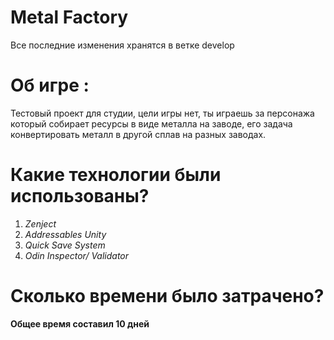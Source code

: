 # Metal Factory
Все последние изменения хранятся в ветке develop

# Об игре :

Тестовый проект для студии, цели игры нет, ты играешь за персонажа который собирает ресурсы в виде металла на заводе, его задача конвертировать металл в другой сплав на разных заводах.

# Какие технологии были использованы?

1. *Zenject*
2. *Addressables Unity*
3. *Quick Save System*
4. *Odin Inspector/ Validator*

# Сколько времени было затрачено?

**Общее время составил 10 дней**
